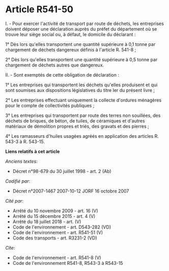 # Article R541-50

I. - Pour exercer l'activité de transport par route de déchets, les entreprises doivent déposer une déclaration auprès du
préfet du département où se trouve leur siège social ou, à défaut, le domicile du déclarant :

1° Dès lors qu'elles transportent une quantité supérieure à 0,1 tonne par chargement de déchets dangereux définis à l'article
R. 541-8 ;

2° Dès lors qu'elles transportent une quantité supérieure à 0,5 tonne par chargement de déchets autres que dangereux.

II. - Sont exemptés de cette obligation de déclaration :

1° Les entreprises qui transportent les déchets qu'elles produisent et qui sont soumises aux dispositions législatives du
titre Ier du présent livre ;

2° Les entreprises effectuant uniquement la collecte d'ordures ménagères pour le compte de collectivités publiques ;

3° Les entreprises qui transportent par route des terres non souillées, des déchets de briques, de béton, de tuiles, de
céramiques et d'autres matériaux de démolition propres et triés, des gravats et des pierres ;

4° Les ramasseurs d'huiles usagées agréés en application des articles R. 543-3 à R. 543-15.

**Liens relatifs à cet article**

_Anciens textes_:

  - Décret n°98-679 du 30 juillet 1998 - art. 2 (Ab)

_Codifié par_:

  - Décret n°2007-1467 2007-10-12 JORF 16 octobre 2007

_Cité par_:

  - Arrêté du 10 novembre 2009 - art. 16 (V)
  - Arrêté du 15 décembre 2015 - art. 4 (V)
  - Arrêté du 18 juillet 2018 - art. (V)
  - Code de l'environnement - art. D543-282 (VD)
  - Code de l'environnement - art. R541-51 (V)
  - Code des transports - art. R3231-2 (VD)

_Cite_:

  - Code de l'environnement - art. R541-8 (V)
  - Code de l'environnement R541-8, R543-3 à R543-15
